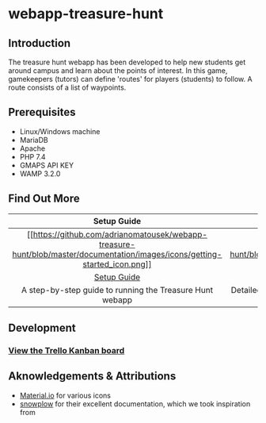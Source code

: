 # webapp-treasure-hunt

## Introduction
The treasure hunt webapp has been developed to help new students get around campus and learn about the points of interest. In this game, gamekeepers (tutors) can define 'routes' for players (students) to follow. A route consists of a list of waypoints.

## Prerequisites
- Linux/Windows machine
- MariaDB
- Apache
- PHP 7.4
- GMAPS API KEY
- WAMP 3.2.0

## Find Out More
| **Setup Guide** | **Detailed Documentation** | **Project & Community** |
| :-------------: | :-------------: | :-------------: |
| [[https://github.com/adrianomatousek/webapp-treasure-hunt/blob/master/documentation/images/icons/getting-started_icon.png]] | [[https://github.com/adrianomatousek/webapp-treasure-hunt/blob/master/documentation/images/icons/documentation_icon.png]] | [[https://github.com/adrianomatousek/webapp-treasure-hunt/blob/master/documentation/images/icons/contributing_icon.png]] |
| [Setup Guide](https://github.com/adrianomatousek/webapp-treasure-hunt/wiki/Setup-Guide) | [Detailed Documentation](https://github.com/adrianomatousek/webapp-treasure-hunt/wiki/Detailed-Documentation) | [Project & Community](https://github.com/adrianomatousek/webapp-treasure-hunt/wiki/Project-&-Community) |
| A step-by-step guide to running the Treasure Hunt webapp | Detailed documentation (both technical & process) including Requirement Analysis | About the open-source project, our community and how to contribute |


## Development
### [View the Trello Kanban board](https://trello.com/b/Yg87NVOQ/swe-coursework-kanban-board-group-l)


## Aknowledgements & Attributions
- [Material.io](material.io) for various icons
- [snowplow](https://github.com/snowplow/snowplow) for their excellent documentation, which we took inspiration from
